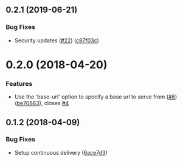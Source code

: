 <a name="0.2.1"></a>
## 0.2.1 (2019-06-21)


### Bug Fixes

* Security updates ([#22](https://github.com/LukasHechenberger/broken-link-checker-local/issues/22)) ([c87f03c](https://github.com/LukasHechenberger/broken-link-checker-local/commits/c87f03c))




<a name="0.2.0"></a>
# 0.2.0 (2018-04-20)


### Features

* Use the 'base-url' option to specify a base url to serve from ([#6](https://github.com/LukasHechenberger/broken-link-checker-local/issues/6)) ([be70663](https://github.com/LukasHechenberger/broken-link-checker-local/commits/be70663)), closes [#4](https://github.com/LukasHechenberger/broken-link-checker-local/issues/4)




<a name="0.1.2"></a>
## 0.1.2 (2018-04-09)


### Bug Fixes

* Setup continuous delivery ([6ace7d3](https://github.com/LukasHechenberger/broken-link-checker-local/commits/6ace7d3))



